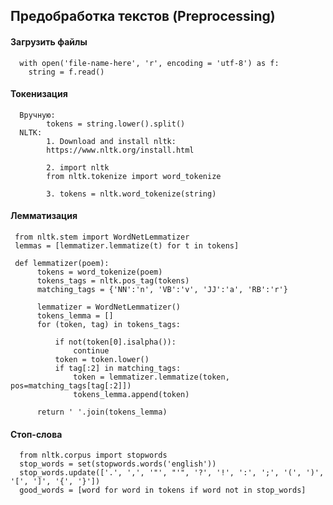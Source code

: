 ## Предобработка текстов (Preprocessing)

#### Загрузить файлы
      with open('file-name-here', 'r', encoding = 'utf-8') as f:
        string = f.read()
#### Токенизация
      Вручную:
            tokens = string.lower().split()
      NLTK:
            1. Download and install nltk:
            https://www.nltk.org/install.html  
            
            2. import nltk
            from nltk.tokenize import word_tokenize
                       
            3. tokens = nltk.word_tokenize(string)
#### Лемматизация
     from nltk.stem import WordNetLemmatizer
     lemmas = [lemmatizer.lemmatize(t) for t in tokens]
     
     def lemmatizer(poem):
          tokens = word_tokenize(poem)
          tokens_tags = nltk.pos_tag(tokens)
          matching_tags = {'NN':'n', 'VB':'v', 'JJ':'a', 'RB':'r'}

          lemmatizer = WordNetLemmatizer()
          tokens_lemma = []
          for (token, tag) in tokens_tags:

              if not(token[0].isalpha()):
                  continue
              token = token.lower()
              if tag[:2] in matching_tags:
                  token = lemmatizer.lemmatize(token, pos=matching_tags[tag[:2]])
                  tokens_lemma.append(token)

          return ' '.join(tokens_lemma)
    
#### Стоп-слова
      from nltk.corpus import stopwords
      stop_words = set(stopwords.words('english'))
      stop_words.update(['.', ',', '"', "'", '?', '!', ':', ';', '(', ')', '[', ']', '{', '}'])
      good_words = [word for word in tokens if word not in stop_words]
      
      
      
